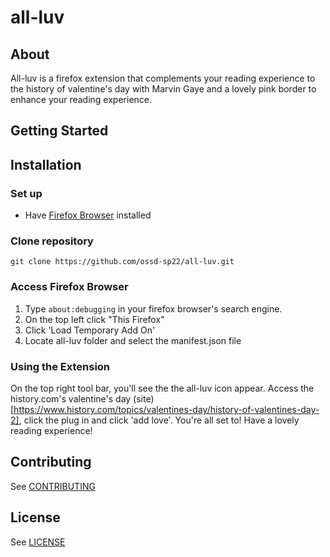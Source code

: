 # all-luv

## About 
All-luv is a firefox extension that complements your reading experience to the history of valentine's day with Marvin Gaye and a lovely pink border to enhance your reading experience. 

## Getting Started 

## Installation 
### Set up
- Have [Firefox Browser](https://www.mozilla.org/en-US/firefox/new/) installed 

### Clone repository 
`git clone https://github.com/ossd-sp22/all-luv.git` 

### Access Firefox Browser 
1. Type `about:debugging` in your firefox browser's search engine. 
2. On the top left click "This Firefox" 
3. Click 'Load Temporary Add On' 
4. Locate all-luv folder and select the manifest.json file 

### Using the Extension 
On the top right tool bar, you'll see the the all-luv icon appear. Access the history.com's valentine's day (site)[https://www.history.com/topics/valentines-day/history-of-valentines-day-2], click the plug in and click 'add love'. 
You're all set to! Have a lovely reading experience! 

## Contributing 
See [CONTRIBUTING](https://github.com/ossd-sp22/all-luv/blob/main/contributing.md)

## License 
See [LICENSE](https://github.com/ossd-sp22/all-luv/blob/main/LICENSE)
